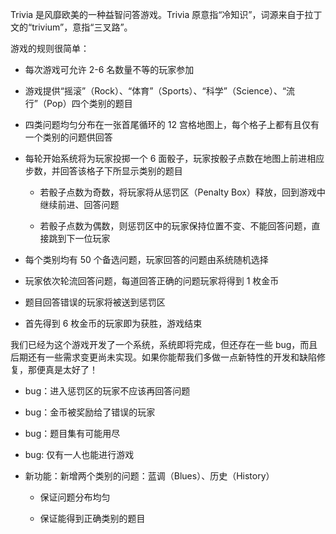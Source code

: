 Trivia 是风靡欧美的一种益智问答游戏。Trivia 原意指“冷知识”，词源来自于拉丁文的“trivium”，意指“三叉路”。

游戏的规则很简单：

- 每次游戏可允许 2-6 名数量不等的玩家参加

- 游戏提供“摇滚”（Rock）、“体育”（Sports）、“科学”（Science）、“流行”（Pop）四个类别的题目

- 四类问题均匀分布在一张首尾循环的 12 宫格地图上，每个格子上都有且仅有一个类别的问题供回答

- 每轮开始系统将为玩家投掷一个 6 面骰子，玩家按骰子点数在地图上前进相应步数，并回答该格子下所显示类别的题目

    - 若骰子点数为奇数，将玩家将从惩罚区（Penalty Box）释放，回到游戏中继续前进、回答问题

    - 若骰子点数为偶数，则惩罚区中的玩家保持位置不变、不能回答问题，直接跳到下一位玩家

- 每个类别均有 50 个备选问题，玩家回答的问题由系统随机选择

- 玩家依次轮流回答问题，每道回答正确的问题玩家将得到 1 枚金币

- 题目回答错误的玩家将被送到惩罚区

- 首先得到 6 枚金币的玩家即为获胜，游戏结束


我们已经为这个游戏开发了一个系统，系统即将完成，但还存在一些 bug，而且后期还有一些需求变更尚未实现。如果你能帮我们多做一点新特性的开发和缺陷修复，那便真是太好了！

- bug：进入惩罚区的玩家不应该再回答问题

- bug：金币被奖励给了错误的玩家

- bug：题目集有可能用尽

- bug: 仅有一人也能进行游戏

- 新功能：新增两个类别的问题：蓝调（Blues）、历史（History）

    - 保证问题分布均匀

    - 保证能得到正确类别的题目


